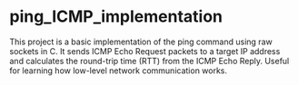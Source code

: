 # ping_ICMP_implementation
This project is a basic implementation of the ping command using raw sockets in C. It sends ICMP Echo Request packets to a target IP address and calculates the round-trip time (RTT) from the ICMP Echo Reply. Useful for learning how low-level network communication works.
